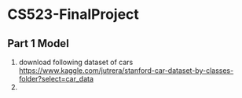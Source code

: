 # CS523-FinalProject
## Part 1 Model
1. download following dataset of cars https://www.kaggle.com/jutrera/stanford-car-dataset-by-classes-folder?select=car_data
2. 
